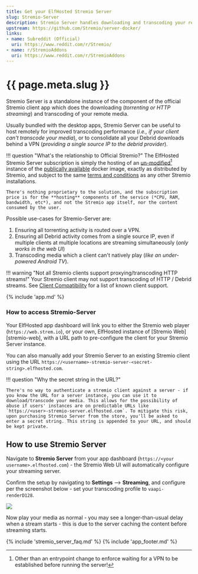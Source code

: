 ```yaml
---
title: Get your ElfHosted Stremio Server
slug: Stremio-Server
description: Stremio Server handles downloading and transcoding your remote streams, supporting various Stremio clients and debrid provider implementations
upstream: https://github.com/Stremio/server-docker/
links:
- name: Subreddit (Official)
  uri: https://www.reddit.com/r/Stremio/
- name: r/StremioAddons
  uri: https://www.reddit.com/r/StremioAddons
---
```


# {{ page.meta.slug }}

Stremio Server is a standalone instance of the component of the official Stremio client app which does the downloading (*torrenting or HTTP streaming*) and transcoding of your remote media.

Usually bundled with the desktop apps, Stremio Server can be useful to host remotely for improved transcoding performance (*i.e., if your client can't transcode your media*), or to consolidate all your Debrid downloads behind a VPN (*providing a single source IP to the debrid provider*).

!!! question "What's the relationship to Official Stremio?"
    The ElfHosted Stremio Server subscription is simply the hosting of an [un-modified](https://github.com/geek-cookbook/containers/blob/main/apps/stremio-server/Dockerfile)[^1] instance of the [publically available](https://github.com/Stremio/server-docker/) docker image, exactly as distributed by Stremio, and subject to the same [terms and conditions](https://www.stremio.com/tos) as any other Stremio installations.

    There's nothing proprietary to the solution, and the subscription price is for the **hosting** components of the service (*CPU, RAM, bandwidth, etc*), and not the Stremio app itself, nor the content consumed by the user.

Possible use-cases for Stremio-Server are:

1. Ensuring all torrenting activity is routed over a VPN.
2. Ensuring all Debrid activity comes from a single source IP, even if multiple clients at multiple locations are streaming simultaneously (*only works in the web UI*)
3. Transcoding media which a client can't natively play (*like an under-powered Android TV*).

!!! warning "Not all Stremio clients support proxying/transcoding HTTP streams!"
    Your Stremio client may not support transcoding of HTTP / Debrid streams. See [Client Compatibility](#client-compatibility) for a list of known client support.

{% include 'app.md' %}

### How to access Stremio-Server

Your ElfHosted app dashboard will link you to either the Stremio web player (`https://web.strem.io`), or your own, ElfHosted instance of [Stremio Web][stremio-web], with a URL path to pre-configure the client for your Stremio Server instance.

You can also manually add your Stremio Server to an existing Stremio client using the URL  `https://<username>-stremio-server-<secret-string>.elfhosted.com`.

!!! question "Why the secret string in the URL?"

    There's no way to authenticate a stremio client against a server - if you know the URL for a server instance, you can use it to download/transcode your media. This allows for the possibility of abuse if users' instances are on predictable URLs like `https://<user>-stremio-server.elfhosted.com`. To mitigate this risk, upon purchasing Stremio Server from the store, you'll be asked to enter a secret string. This string is appended to your URL, and should be kept private. 

## How to use Stremio Server

Navigate to **Stremio Server** from your app dashboard (`https://<your username>.elfhosted.com`) - the Stremio Web UI will automatically configure your streaming server.

Confirm the setup by navigating to **Settings** --> **Streaming**, and configure per the screenshot below - set your transcoding profile to `vaapi-renderD128`.

![](/images/stremio-server-setup-1.png)

Now play your media as normal - you may see a longer-than-usual delay when a stream starts - this is due to the server caching the content before streaming starts.

{% include 'stremio_server_faq.md' %}
{% include 'app_footer.md' %}

[^1]: Other than an entrypoint change to enforce waiting for a VPN to be established before running the server!

